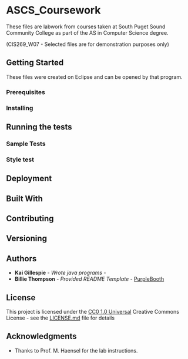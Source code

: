 # ASCS_Coursework
These files are labwork from courses taken at South Puget Sound Community College as part of the AS in Computer Science degree.

(CIS269_W07 - Selected files are for demonstration purposes only)

## Getting Started

These files were created on Eclipse and can be opened by that program.

### Prerequisites


### Installing


## Running the tests



### Sample Tests



### Style test



## Deployment



## Built With



## Contributing



## Versioning



## Authors
  - **Kai Gillespie** - *Wrote java programs* -
  - **Billie Thompson** - *Provided README Template* -
    [PurpleBooth](https://github.com/PurpleBooth)

## License

This project is licensed under the [CC0 1.0 Universal](LICENSE.md)
Creative Commons License - see the [LICENSE.md](LICENSE.md) file for
details

## Acknowledgments

  - Thanks to Prof. M. Haensel for the lab instructions.
